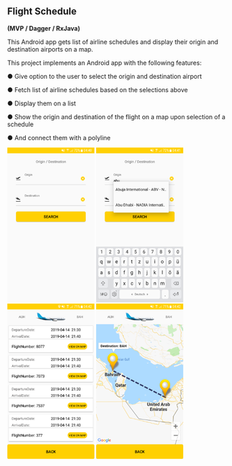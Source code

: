 <H2> Flight Schedule </H2>

<B>(MVP / Dagger / RxJava)</B>

This Android app gets list of airline schedules and display their origin and destination airports on a map.

This project implements an Android app with the following features:

 ●	Give option to the user to select the origin and destination airport
 
 ●	Fetch list of airline schedules based on the selections above
 
 ●	Display them on a list
 
 ●	Show the origin and destination of the flight on a map upon selection of a schedule
 
 ●	And connect them with a polyline
 
 <img src="Screenshots/Screenshot_1.png" width="200"> <img src="Screenshots/Screenshot_2.png" width="200"> <img src="Screenshots/Screenshot_3.png" width="200"> <img src="Screenshots/Screenshot_4.png" width="200">

